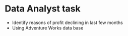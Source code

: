 # Data Analyst task

- Identify reasons of profit declining in last few months
- Using Adventure Works data base
